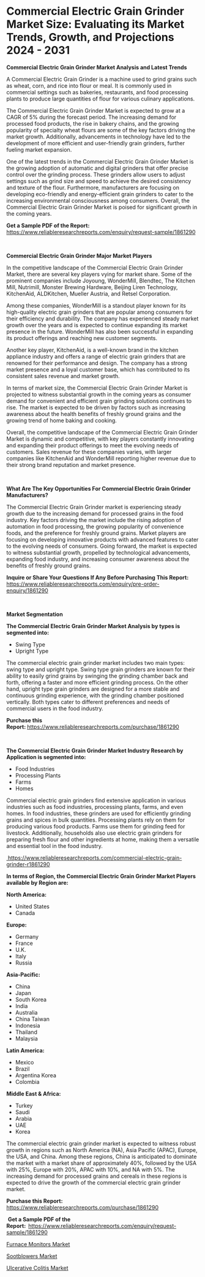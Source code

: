 <p><h1>Commercial Electric Grain Grinder Market Size: Evaluating its Market Trends, Growth, and Projections 2024 - 2031</h1></p><p><strong>Commercial Electric Grain Grinder Market Analysis and Latest Trends</strong></p>
<p><p>A Commercial Electric Grain Grinder is a machine used to grind grains such as wheat, corn, and rice into flour or meal. It is commonly used in commercial settings such as bakeries, restaurants, and food processing plants to produce large quantities of flour for various culinary applications.</p><p>The Commercial Electric Grain Grinder Market is expected to grow at a CAGR of 5% during the forecast period. The increasing demand for processed food products, the rise in bakery chains, and the growing popularity of specialty wheat flours are some of the key factors driving the market growth. Additionally, advancements in technology have led to the development of more efficient and user-friendly grain grinders, further fueling market expansion.</p><p>One of the latest trends in the Commercial Electric Grain Grinder Market is the growing adoption of automatic and digital grinders that offer precise control over the grinding process. These grinders allow users to adjust settings such as grind size and speed to achieve the desired consistency and texture of the flour. Furthermore, manufacturers are focusing on developing eco-friendly and energy-efficient grain grinders to cater to the increasing environmental consciousness among consumers. Overall, the Commercial Electric Grain Grinder Market is poised for significant growth in the coming years.</p></p>
<p><strong>Get a Sample PDF of the Report:&nbsp;</strong> <a href="https://www.reliableresearchreports.com/enquiry/request-sample/1861290">https://www.reliableresearchreports.com/enquiry/request-sample/1861290</a></p>
<p>&nbsp;</p>
<p><strong>Commercial Electric Grain Grinder Major Market Players</strong></p>
<p><p>In the competitive landscape of the Commercial Electric Grain Grinder Market, there are several key players vying for market share. Some of the prominent companies include Joyoung, WonderMill, Blendtec, The Kitchen Mill, Nutrimill, Monster Brewing Hardware, Beijing Liren Technology, KitchenAid, ALDKitchen, Mueller Austria, and Retsel Corporation.</p><p>Among these companies, WonderMill is a standout player known for its high-quality electric grain grinders that are popular among consumers for their efficiency and durability. The company has experienced steady market growth over the years and is expected to continue expanding its market presence in the future. WonderMill has also been successful in expanding its product offerings and reaching new customer segments.</p><p>Another key player, KitchenAid, is a well-known brand in the kitchen appliance industry and offers a range of electric grain grinders that are renowned for their performance and design. The company has a strong market presence and a loyal customer base, which has contributed to its consistent sales revenue and market growth.</p><p>In terms of market size, the Commercial Electric Grain Grinder Market is projected to witness substantial growth in the coming years as consumer demand for convenient and efficient grain grinding solutions continues to rise. The market is expected to be driven by factors such as increasing awareness about the health benefits of freshly ground grains and the growing trend of home baking and cooking.</p><p>Overall, the competitive landscape of the Commercial Electric Grain Grinder Market is dynamic and competitive, with key players constantly innovating and expanding their product offerings to meet the evolving needs of customers. Sales revenue for these companies varies, with larger companies like KitchenAid and WonderMill reporting higher revenue due to their strong brand reputation and market presence.</p></p>
<p>&nbsp;</p>
<p><strong>What Are The Key Opportunities For Commercial Electric Grain Grinder Manufacturers?</strong></p>
<p><p>The Commercial Electric Grain Grinder market is experiencing steady growth due to the increasing demand for processed grains in the food industry. Key factors driving the market include the rising adoption of automation in food processing, the growing popularity of convenience foods, and the preference for freshly ground grains. Market players are focusing on developing innovative products with advanced features to cater to the evolving needs of consumers. Going forward, the market is expected to witness substantial growth, propelled by technological advancements, expanding food industry, and increasing consumer awareness about the benefits of freshly ground grains.</p></p>
<p><strong>Inquire or Share Your Questions If Any Before Purchasing This Report:</strong> <a href="https://www.reliableresearchreports.com/enquiry/pre-order-enquiry/1861290">https://www.reliableresearchreports.com/enquiry/pre-order-enquiry/1861290</a></p>
<p>&nbsp;</p>
<p><strong>Market Segmentation</strong></p>
<p><strong>The Commercial Electric Grain Grinder Market Analysis by types is segmented into:</strong></p>
<p><ul><li>Swing Type</li><li>Upright Type</li></ul></p>
<p><p>The commercial electric grain grinder market includes two main types: swing type and upright type. Swing type grain grinders are known for their ability to easily grind grains by swinging the grinding chamber back and forth, offering a faster and more efficient grinding process. On the other hand, upright type grain grinders are designed for a more stable and continuous grinding experience, with the grinding chamber positioned vertically. Both types cater to different preferences and needs of commercial users in the food industry.</p></p>
<p><strong>Purchase this Report:&nbsp;</strong><a href="https://www.reliableresearchreports.com/purchase/1861290">https://www.reliableresearchreports.com/purchase/1861290</a></p>
<p>&nbsp;</p>
<p><strong>The Commercial Electric Grain Grinder Market Industry Research by Application is segmented into:</strong></p>
<p><ul><li>Food Industries</li><li>Processing Plants</li><li>Farms</li><li>Homes</li></ul></p>
<p><p>Commercial electric grain grinders find extensive application in various industries such as food industries, processing plants, farms, and even homes. In food industries, these grinders are used for efficiently grinding grains and spices in bulk quantities. Processing plants rely on them for producing various food products. Farms use them for grinding feed for livestock. Additionally, households also use electric grain grinders for preparing fresh flour and other ingredients at home, making them a versatile and essential tool in the food industry.</p></p>
<p><a href="https://www.reliableresearchreports.com/commercial-electric-grain-grinder-r1861290">&nbsp;https://www.reliableresearchreports.com/commercial-electric-grain-grinder-r1861290</a></p>
<p><strong>In terms of Region, the Commercial Electric Grain Grinder Market Players available by Region are:</strong></p>
<p>
    <p> <strong> North America: </strong>
        <ul>
            <li>United States</li>
            <li>Canada</li>
        </ul>
        </p> 
    <p> <strong> Europe: </strong>
        <ul>
            <li>Germany</li>
            <li>France</li>
            <li>U.K.</li>
            <li>Italy</li>
            <li>Russia</li>
        </ul>
        </p> 
    <p> <strong> Asia-Pacific: </strong>
        <ul>
            <li>China</li>
            <li>Japan</li>
            <li>South Korea</li>
            <li>India</li>
            <li>Australia</li>
            <li>China Taiwan</li>
            <li>Indonesia</li>
            <li>Thailand</li>
            <li>Malaysia</li>
        </ul>
        </p> 
    <p> <strong> Latin America: </strong>
        <ul>
            <li>Mexico</li>
            <li>Brazil</li>
            <li>Argentina Korea</li>
            <li>Colombia</li>
        </ul>
        </p> 
    <p> <strong> Middle East & Africa: </strong>
        <ul>
            <li>Turkey</li>
            <li>Saudi</li>
            <li>Arabia</li>
            <li>UAE</li>
            <li>Korea</li>
        </ul>
    </p>
    </p>
<p><p>The commercial electric grain grinder market is expected to witness robust growth in regions such as North America (NA), Asia Pacific (APAC), Europe, the USA, and China. Among these regions, China is anticipated to dominate the market with a market share of approximately 40%, followed by the USA with 25%, Europe with 20%, APAC with 10%, and NA with 5%. The increasing demand for processed grains and cereals in these regions is expected to drive the growth of the commercial electric grain grinder market.</p></p>
<p><strong>Purchase this Report: </strong><a href="https://www.reliableresearchreports.com/purchase/1861290">https://www.reliableresearchreports.com/purchase/1861290</a></p>
<p>&nbsp;<strong>Get a Sample PDF of the Report:&nbsp;&nbsp;</strong><a href="https://www.reliableresearchreports.com/enquiry/request-sample/1861290">https://www.reliableresearchreports.com/enquiry/request-sample/1861290</a></p>
<p><strong></strong></p>
<p><p><a href="https://github.com/Seman3302/Market-Research-Report-List-1/blob/main/furnace-monitors-market.md">Furnace Monitors Market</a></p><p><a href="https://github.com/LaceyZemlak1/Market-Research-Report-List-1/blob/main/sootblowers-market.md">Sootblowers Market</a></p><p><a href="https://view.publitas.com/reportprime-1/insights-into-the-ulcerative-colitis-market-market-players-market-size-geographical-regions-and-forecast-2024-2031/">Ulcerative Colitis Market</a></p></p>